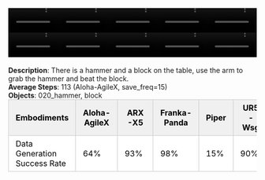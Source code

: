 <!DOCTYPE html>
<html lang="en">
<body>
    <div style="display: flex;">
        <video src="./task_video_clean/beat_block_hammer/aloha-agilex_head.mp4" controls loop muted autoplay style="width: 20.0%;"></video>
        <video src="./task_video_clean/beat_block_hammer/franka-panda_head.mp4" controls loop muted autoplay style="width: 20.0%;"></video>
        <video src="./task_video_clean/beat_block_hammer/ARX-X5_head.mp4" controls loop muted autoplay style="width: 20.0%;"></video>
        <video src="./task_video_clean/beat_block_hammer/piper_head.mp4" controls loop muted autoplay style="width: 20.0%;"></video>
        <video src="./task_video_clean/beat_block_hammer/ur5-wsg_head.mp4" controls loop muted autoplay style="width: 20.0%;"></video>
    </div>
    <div style="display: flex;">
        <video src="./task_video_clean/beat_block_hammer/aloha-agilex_world.mp4" controls loop muted autoplay style="width: 20.0%;"></video>
        <video src="./task_video_clean/beat_block_hammer/franka-panda_world.mp4" controls loop muted autoplay style="width: 20.0%;"></video>
        <video src="./task_video_clean/beat_block_hammer/ARX-X5_world.mp4" controls loop muted autoplay style="width: 20.0%;"></video>
        <video src="./task_video_clean/beat_block_hammer/piper_world.mp4" controls loop muted autoplay style="width: 20.0%;"></video>
        <video src="./task_video_clean/beat_block_hammer/ur5-wsg_world.mp4" controls loop muted autoplay style="width: 20.0%;"></video>
    </div>
    <br><b>Description</b>: There is a hammer and a block on the table, use the arm to grab the hammer and beat the block.<br>
    <b>Average Steps</b>: 113 (Aloha-AgileX, save_freq=15)<br>
    <b>Objects</b>: 020_hammer, block<br>
    <table style="margin:0 auto;border-collapse:collapse;width:auto;min-width:180px;background-color:white;">
        <thead>
            <tr style="background:#f0f0f0;">
                <th style="border:1px solid #ccc;padding:6px 14px;color:black;">Embodiments</th>
                <th style="border:1px solid #ccc;padding:6px 14px;color:black;">Aloha-AgileX</th>
                <th style="border:1px solid #ccc;padding:6px 14px;color:black;">ARX-X5</th>
                <th style="border:1px solid #ccc;padding:6px 14px;color:black;">Franka-Panda</th>
                <th style="border:1px solid #ccc;padding:6px 14px;color:black;">Piper</th>
                <th style="border:1px solid #ccc;padding:6px 14px;color:black;">UR5-Wsg</th>
            </tr>
        </thead>
        <tbody>
            <tr style="background:white;">
                <td style="border:1px solid #ccc;padding:6px 14px;color:black;">Data Generation Success Rate</td>
                <td style="border:1px solid #ccc;padding:6px 14px;color:black;">64%</td>
                <td style="border:1px solid #ccc;padding:6px 14px;color:black;">93%</td>
                <td style="border:1px solid #ccc;padding:6px 14px;color:black;">98%</td>
                <td style="border:1px solid #ccc;padding:6px 14px;color:black;">15%</td>
                <td style="border:1px solid #ccc;padding:6px 14px;color:black;">90%</td>
            </tr>
        </tbody>
    </table>
</body>
</html>
